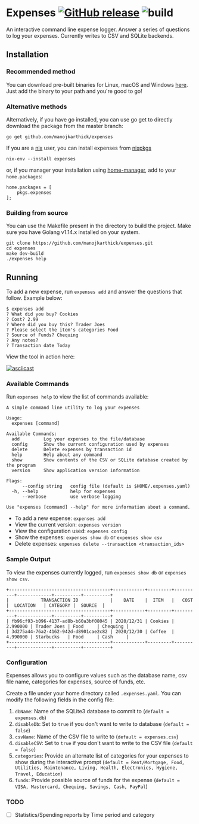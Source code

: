 # Expenses [![GitHub release](https://img.shields.io/github/release/manojkarthick/expenses.svg)](https://github.com/manojkarthick/expenses/releases/) ![build](https://github.com/manojkarthick/expenses/workflows/release/badge.svg)
An interactive command line expense logger. Answer a series of questions to log your expenses. Currently writes to CSV and SQLite backends.

## Installation

### Recommended method
You can download pre-built binaries for Linux, macOS and Windows [here](https://github.com/manojkarthick/expenses/releases). Just add the binary to your path and you're good to go!

### Alternative methods

Alternatively, if you have go installed, you can use go get to directly download the package from the master branch:
```shell script
go get github.com/manojkarthick/expenses
``` 

If you are a [nix](https://github.com/NixOS/nix) user, you can install expenses from [nixpkgs](https://github.com/NixOS/nixpkgs/blob/master/pkgs/applications/misc/expenses/default.nix)
```shell script
nix-env --install expenses
```

or, if you manager your installation using [home-manager](https://github.com/nix-community/home-manager), add to your `home.packages`:
```
home.packages = [
    pkgs.expenses
]; 
```

### Building from source
You can use the Makefile present in the directory to build the project. Make sure you have Golang v1.14.x installed on your system.

```shell script
git clone https://github.com/manojkarthick/expenses.git
cd expenses
make dev-build
./expenses help
```

## Running

To add a new expense, run `expenses add` and answer the questions that follow. Example below:

```
$ expenses add
? What did you buy? Cookies
? Cost? 2.99
? Where did you buy this? Trader Joes
? Please select the item's categories Food
? Source of Funds? Chequing
? Any notes?
? Transaction date Today
```

View the tool in action here:
 
 [![asciicast](https://asciinema.org/a/381989.svg)](https://asciinema.org/a/381989)

### Available Commands
Run `expenses help` to view the list of commands available:

```shell script
A simple command line utility to log your expenses

Usage:
  expenses [command]

Available Commands:
  add         Log your expenses to the file/database
  config      Show the current configuration used by expenses
  delete      Delete expenses by transaction id
  help        Help about any command
  show        Show contents of the CSV or SQLite database created by the program
  version     Show application version information

Flags:
      --config string   config file (default is $HOME/.expenses.yaml)
  -h, --help            help for expenses
      --verbose         use verbose logging

Use "expenses [command] --help" for more information about a command.
```

* To add a new expense: `expenses add`
* View the current version: `expenses version`
* View the configuration used: `expenses config`
* Show the expenses: `expenses show db` or `expenses show csv`
* Delete expenses: `expenses delete --transaction <transaction_ids>`


### Sample Output

To view the expenses currently logged, run `expenses show db` or `expenses show csv`.

```
+--------------------------------------+------------+---------+----------+-------------+----------+----------+
|            TRANSACTION ID            |    DATE    |  ITEM   |   COST   |  LOCATION   | CATEGORY |  SOURCE  |
+--------------------------------------+------------+---------+----------+-------------+----------+----------+
| fb96cf93-b096-4137-ad8b-b60a3bf08045 | 2020/12/31 | Cookies | 2.990000 | Trader Joes | Food     | Chequing |
| 3d275a44-76a2-4162-942d-d8901cae2c82 | 2020/12/30 | Coffee  | 4.990000 | Starbucks   | Food     | Cash     |
+--------------------------------------+------------+---------+----------+-------------+----------+----------+
```

### Configuration

Expenses allows you to configure values such as the database name, csv file name, categories for expenses, source of funds, etc.

Create a file under your home directory called `.expenses.yaml`. You can modify the following fields in the config file:

1. `dbName`: Name of the SQLite3 database to commit to (`default = expenses.db`)
2. `disableDb`: Set to `true` if you don't want to write to database (`default = false`)
3. `csvName`: Name of the CSV file to write to (`default = expenses.csv`)
4. `disableCSV`: Set to `true` if you don't want to write to the CSV file (`default = false`)
5. `categories`: Provide an alternate list of categories for your expenses to show during the interactive prompt (`default = Rent/Mortgage, Food, Utilities, Maintenance, Living, Health, Electronics, Hygiene, Travel, Education`)
6. `funds`: Provide possible source of funds for the expense (`default = VISA, Mastercard, Chequing, Savings, Cash, PayPal`)
 

### TODO

* [ ] Statistics/Spending reports by Time period and category










